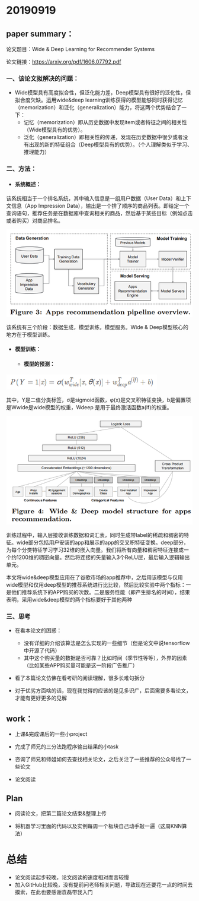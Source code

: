 # 20190919

## paper summary：

论文题目：Wide & Deep Learning for Recommender Systems

论文链接：https://arxiv.org/pdf/1606.07792.pdf

### 一、该论文拟解决的问题：

- Wide模型具有高度拟合性，但泛化能力差，Deep模型具有很好的泛化性，但拟合度欠缺。运用wide&deep learning训练获得的模型能够同时获得记忆（memorization）和泛化（generalization）能力，将这两个优势结合了一下：
  - 记忆（memorization）即从历史数据中发现item或者特征之间的相关性（Wide模型具有的优势）。
  - 泛化（generalization）即相关性的传递，发现在历史数据中很少或者没有出现的新的特征组合（Deep模型具有的优势）。（个人理解类似于学习、推理能力）

### 二、方法：

- #### 系统概述：

该系统相当于一个排名系统，其中输入信息是一组用户数据（User Data）和上下文信息（App Impression Data），输出是一个排了顺序的商品列表。即给定一个查询语句，推荐任务是在数据库中查询相关的商品，然后基于某些目标（例如点击或者购买）对商品排名。

![1](./image/1.png)

该系统有三个阶段：数据生成，模型训练，模型服务。Wide & Deep模型核心的地方在于模型训练。

- #### 模型训练：

  - #### 模型的预测：

![3](./image/3.png)

其中，Y是二值分类标签，σ是sigmoid函数，φ(x)是交叉积特征变换，b是偏置项  是Wwide是wide模型的权重，Wdeep 是用于最终激活函数a(lf)的权重。

![2](./image/2.png)


训练过程中，输入层接收训练数据和词汇表，同时生成带label的稀疏和稠密的特征。wide部分包括用户安装的app和展示的app的交叉积特征变换。deep部分，为每个分类特征学习学习32维的嵌入向量。我们将所有向量和稠密特征连接成一个约1200维的稠密向量。然后将连接的矢量输入3个ReLU层，最后输入逻辑输出单元。

本文将wide&deep模型应用在了谷歌市场的app推荐中，之后用该模型与仅用wide模型和仅用deep模型的推荐系统进行比比较，然后比较实验中两个指标：一是他们推荐系统下的APP购买的次数。二是服务性能（即产生排名的时间），结果表明，采用wide&deep模型的两个指标要好于其他两种

### 三、思考

- 在看本论文的困惑：
  - 没有详细的介绍该算法是怎么实现的一些细节（但是论文中说tensorflow中开源了代码）
  - 其中这个购买量的数据是否可靠？比如时间（季节性等等），外界的因素（比如某些APP购买量可能是这一阶段广告推广）

- 看了本篇论文仿佛在看考研的阅读理解，很多长难句拆分

- 对于优劣方面啥的话，现在我觉得的应该的是见多识广，后面需要多看论文，才能有更好更多的见解



## work：

- 上课&完成课后的一些小project

- 完成了师兄的三分法跑程序输出结果的小task

- 咨询了师兄和师姐如何去查找相关论文，之后关注了一些推荐的公众号找了一些论文

- 论文阅读

  

## Plan

- 阅读论文，把第二篇论文结束&整理上传

- 将机器学习里面的代码以及实例每周一个板块自己动手敲一遍（这周KNN算法）

  

# 总结

- 论文阅读起步较晚，论文阅读的速度相对而言较慢
- 加入GitHub比较晚，没有提前问老师相关问题，导致现在还要花一点的时间去摸索，在此也要感谢袁磊带我入门
